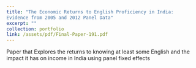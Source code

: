 ```yaml
---
title: "The Economic Returns to English Proficiency in India:
Evidence from 2005 and 2012 Panel Data"
excerpt: ""
collection: portfolio
link: /assets/pdf/Final-Paper-191.pdf
---
```


Paper that Explores the returns to knowing at least some English and the impact it has on income in India using panel fixed effects

